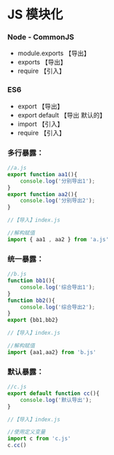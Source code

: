 #  JS 模块化

### Node - CommonJS
- module.exports 【导出】
- exports 【导出】
- require 【引入】
###  ES6
- export 【导出】
- export default 【导出 默认的】
- import 【引入】
- require 【引入】
###  多行暴露：
```typescript
//a.js
export function aa1(){
    console.log('分别导出1');
}
export function aa2(){
    console.log('分别导出2');
}
```
```typescript
//【导入】index.js

//解构赋值
import { aa1 , aa2 } from 'a.js'
```
###  统一暴露：
```typescript
//b.js
function bb1(){
    console.log('综合导出1');
}
function bb2(){
    console.log('综合导出2');
}
export {bb1,bb2}
```
```typescript
//【导入】index.js

//解构赋值
import {aa1,aa2} from 'b.js'
```
###  默认暴露：
```typescript
//c.js
export default function cc(){
    console.log('默认导出');
}
```
```typescript
//【导入】index.js

//使用定义变量
import c from 'c.js'
c.cc()
```
